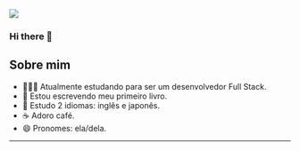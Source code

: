 <img src="https://img.shields.io/badge/Gmail-D14836?style=for-the-badge&logo=gmail&logoColor=white"/>

### Hi there 👋

## Sobre mim
 - 👩🏽‍💻 Atualmente estudando para ser um desenvolvedor Full Stack.
 - 📖 Estou escrevendo meu primeiro livro.
 - 💬 Estudo 2 idiomas: inglês e japonês.
 - ☕ Adoro café.
 - 😄 Pronomes: ela/dela.

---
